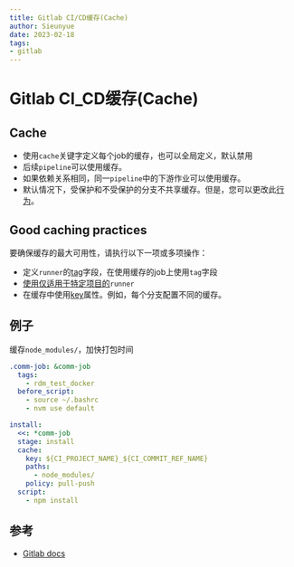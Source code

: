 ```yaml
--- 
title: Gitlab CI/CD缓存(Cache)
author: Sieunyue
date: 2023-02-18
tags: 
- gitlab
--- 
```


# Gitlab CI_CD缓存(Cache)
## Cache
- 使用`cache`关键字定义每个job的缓存，也可以全局定义，默认禁用
- 后续`pipeline`可以使用缓存。
- 如果依赖关系相同，同一`pipeline`中的下游作业可以使用缓存。
- 默认情况下，受保护和不受保护的分支不共享缓存。但是，您可以更改此[行为](https://docs.gitlab.com/ee/ci/caching/#use-the-same-cache-for-all-branches)。
## Good caching practices
要确保缓存的最大可用性，请执行以下一项或多项操作：

- 定义`runner`的[tag](https://docs.gitlab.com/ee/ci/runners/configure_runners.html#use-tags-to-control-which-jobs-a-runner-can-run)字段，在使用缓存的job上使用`tag`字段
- [使用仅适用于特定项目的](https://docs.gitlab.com/ee/ci/runners/runners_scope.html#prevent-a-project-runner-from-being-enabled-for-other-projects)`runner`
- 在缓存中使用[key](https://docs.gitlab.com/ee/ci/yaml/index.html#cachekey)属性。例如，每个分支配置不同的缓存。
## 例子
缓存`node_modules/`，加快打包时间
```yaml
.comm-job: &comm-job
  tags:
    - rdm_test_docker
  before_script:
    - source ~/.bashrc
    - nvm use default

install:
  <<: *comm-job
  stage: install
  cache:
    key: ${CI_PROJECT_NAME}_${CI_COMMIT_REF_NAME}
    paths:
      - node_modules/
    policy: pull-push
  script:
    - npm install
```
## 参考

- [Gitlab docs](https://docs.gitlab.com/ee/ci/caching/#how-cache-is-different-from-artifacts)
